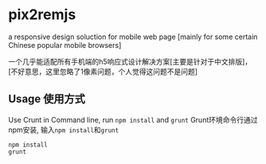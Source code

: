 # pix2remjs
a responsive design soluction for mobile web page [mainly for some certain Chinese popular mobile browsers]    

一个几乎能适配所有手机端的h5响应式设计解决方案[主要是针对于中文排版]，[不好意思，这里忽略了1像素问题，个人觉得这问题不是问题]    

Usage 使用方式
----------------------------------------------
Use Crunt in Command line, run ```npm install``` and ```grunt``` Grunt环境命令行通过npm安装, 输入```npm install```和```grunt```
```
npm install
grunt
```

